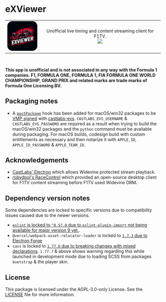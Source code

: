 # eXViewer

<div align="center">
  <table>
    <tr style="border: none">
      <td>
        <a href="https://github.com/eXhumer/eXViewer">
          <img src="./assets/icon.png" width="100" />
        </a>
      </td>
      <td>
        <div align="center">
          Unofficial live timing and content streaming client for F1TV.
          <br />
          <a href="https://github.com/eXhumer/eXViewer/actions/workflows/build.yml">
            <img src="https://github.com/eXhumer/eXViewer/actions/workflows/build.yml/badge.svg" />
          </a>
        </div>
      </td>
    </tr>
  </table>
</div>

<br />

**This app is unofficial and is not associated in any way with the Formula 1 companies. F1, FORMULA ONE, FORMULA 1, FIA FORMULA ONE WORLD CHAMPIONSHIP, GRAND PRIX and related marks are trade marks of Formula One Licensing BV.**

## Packaging notes
* A [`postPackage`](https://www.electronforge.io/config/hooks#postpackage) hook has been added for macOS/win32 packages to be [VMP signed](https://github.com/castlabs/electron-releases/wiki/VMP) with [castlabs-evs](https://pypi.org/project/castlabs-evs/). `CASTLABS_EVS_USERNAME` & `CASTLABS_EVS_PASSWORD` are required as a result when trying to build the macOS/win32 packages and the `python` command must be available during packaging. For macOS builds, codesign build with custom entitlements as necessary and then notarize it with `APPLE_ID`, `APPLE_ID_PASSWORD` & `APPLE_TEAM_ID`.

## Acknowledgements
* [CastLabs' Electron](https://github.com/castlabs/electron-releases) which allows Widevine protected stream playback.
* [robvdpol's RaceControl](https://github.com/robvdpol/RaceControl) which provided an open-source desktop client for F1TV content streaming before F1TV used Widevine DRM.

## Dependency version notes
Some dependencies are locked to specific versions due to compatibility issues caused due to the newer versions.

* [`eslint` is locked to `^8.57.0` due to `eslint-plugin-import` not being available for major version 9 yet.](https://github.com/import-js/eslint-plugin-import/pull/2996).
* `@vercel/webpack-asset-relocator-loader` is locked to [`1.7.3` due to Electron Forge](https://github.com/electron/forge/issues/3600)
* `sass` is locked to [`1.77.6` due to breaking changes with mixed declarations](https://sass-lang.com/documentation/breaking-changes/mixed-decls/). `1.77.7` & above shows warning regarding this while launched in development mode due to loading SCSS from packages `bootstrap` & the player skin.

## License

This package is licensed under the AGPL-3.0-only License. See the [LICENSE](LICENSE.md) file for more information.
